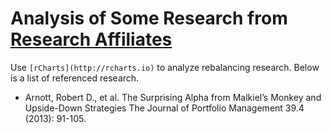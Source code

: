 Analysis of Some Research from [Research Affiliates](http://researchaffiliates.com)
===========================

Use `[rCharts](http://rcharts.io)` to analyze rebalancing research.  Below is a list of referenced research.

- Arnott, Robert D., et al.
The Surprising Alpha from Malkiel’s Monkey and Upside-Down Strategies
The Journal of Portfolio Management 39.4 (2013): 91-105.
